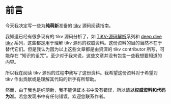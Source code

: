 # 前言

今天我决定写一些为**纯萌新**准备的 [tikv](https://github.com/tikv/tikv) 源码阅读指南。

我知道已经有很多现有的 tikv 源码分析了，如 [TiKV-源码解析](https://pingcap.com/blog-cn/#TiKV-%E6%BA%90%E7%A0%81%E8%A7%A3%E6%9E%90)系列和 [deep dive tikv](https://tikv.org/deep-dive/) 系列，这些都是用于理解 tikv 源码的权威资料。这份资料的目的当然不在于替代它们。但是我认为因为以上这些文章都是由资深的 tikv contributor 所写，可能存在 “知识的诅咒”。至少对于我来说，这些文章并没有包含一些我想要知道的内容。

所以我在阅读 tikv 源码的过程**中**我写了这份资料。我希望这份资料对于希望对 tikv 作出贡献或是理解其代码的新手有所帮助。

然而，由于我也是纯萌新，我不能保证本书中没有错误，所以请**以权威资料和代码为准**。若您发现书中有任何错误，欢迎您联系作者。